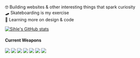 
🤓 Building websites & other interesting things that spark curiosity  
🛹 Skateboarding is my exercise  
🌱 Learning more on design & code  
  
[![Sihle's GitHub stats](https://github-readme-stats.vercel.app/api?username=trinitysenpai&count_private=true)](https://github.com/trinitysenpai/github-readme-stats)

#### Current Weapons

![](https://img.shields.io/badge/-NODEJS-informational/?style=for-the-badge&logo=node.js&color=59A03F&labelColor=white)
![](https://img.shields.io/badge/-SASS/SCSS-informational/?style=for-the-badge&logo=Sass&color=CC6699&labelColor=white)
![](https://img.shields.io/badge/-SVELTE-informational/?style=for-the-badge&logo=svelte&color=E74E1B&labelColor=white)
![](https://img.shields.io/badge/-MongoDB-informational/?style=for-the-badge&logo=MongoDB&color=5AA349&labelColor=white)
![](https://img.shields.io/badge/-FIGMA-informational/?style=for-the-badge&logo=figma&color=E74E1C&labelColor=white)
![](https://img.shields.io/badge/-ADOBE%20PREMEIER%20PRO-informational/?style=for-the-badge&logo=adobepremierepro&color=9999FF&labelColor=white)
![](https://img.shields.io/badge/-PHOTOPEA-informational/?style=for-the-badge&logo=photopea&color=55A697&labelColor=white)
